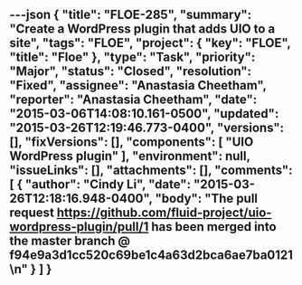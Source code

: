 ---json
{
  "title": "FLOE-285",
  "summary": "Create a WordPress plugin that adds UIO to a site",
  "tags": "FLOE",
  "project": {
    "key": "FLOE",
    "title": "Floe"
  },
  "type": "Task",
  "priority": "Major",
  "status": "Closed",
  "resolution": "Fixed",
  "assignee": "Anastasia Cheetham",
  "reporter": "Anastasia Cheetham",
  "date": "2015-03-06T14:08:10.161-0500",
  "updated": "2015-03-26T12:19:46.773-0400",
  "versions": [],
  "fixVersions": [],
  "components": [
    "UIO WordPress plugin"
  ],
  "environment": null,
  "issueLinks": [],
  "attachments": [],
  "comments": [
    {
      "author": "Cindy Li",
      "date": "2015-03-26T12:18:16.948-0400",
      "body": "The pull request <https://github.com/fluid-project/uio-wordpress-plugin/pull/1> has been merged into the master branch @ f94e9a3d1cc520c69be1c4a63d2bca6ae7ba0121\n"
    }
  ]
}
---

        
